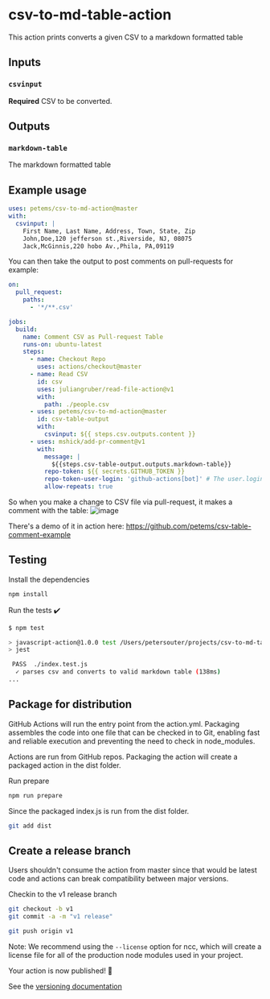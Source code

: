 # csv-to-md-table-action

This action prints converts a given CSV to a markdown formatted table

## Inputs

### `csvinput`

**Required** CSV to be converted.

## Outputs

### `markdown-table`

The markdown formatted table

## Example usage

```yaml
uses: petems/csv-to-md-action@master
with:
  csvinput: | 
    First Name, Last Name, Address, Town, State, Zip
    John,Doe,120 jefferson st.,Riverside, NJ, 08075
    Jack,McGinnis,220 hobo Av.,Phila, PA,09119
```

You can then take the output to post comments on pull-requests for example:

```yaml
on:
  pull_request:
    paths:
      - '*/**.csv'

jobs:
  build:
    name: Comment CSV as Pull-request Table
    runs-on: ubuntu-latest
    steps:
      - name: Checkout Repo
        uses: actions/checkout@master
      - name: Read CSV
        id: csv
        uses: juliangruber/read-file-action@v1
        with:
          path: ./people.csv
      - uses: petems/csv-to-md-action@master
        id: csv-table-output
        with:
          csvinput: ${{ steps.csv.outputs.content }}
      - uses: mshick/add-pr-comment@v1
        with:
          message: |
            ${{steps.csv-table-output.outputs.markdown-table}}
          repo-token: ${{ secrets.GITHUB_TOKEN }}
          repo-token-user-login: 'github-actions[bot]' # The user.login for temporary GitHub tokens
          allow-repeats: true
```

So when you make a change to CSV file via pull-request, it makes a comment with the table:
![image](https://user-images.githubusercontent.com/1064715/93686821-e0260e80-fab0-11ea-8932-4424172c8190.png)

There's a demo of it in action here: https://github.com/petems/csv-table-comment-example

## Testing

Install the dependencies

```bash
npm install
```

Run the tests :heavy_check_mark:

```bash
$ npm test

> javascript-action@1.0.0 test /Users/petersouter/projects/csv-to-md-table-action
> jest

 PASS  ./index.test.js
  ✓ parses csv and converts to valid markdown table (138ms)
...
```

## Package for distribution

GitHub Actions will run the entry point from the action.yml. Packaging assembles the code into one file that can be checked in to Git, enabling fast and reliable execution and preventing the need to check in node_modules.

Actions are run from GitHub repos.  Packaging the action will create a packaged action in the dist folder.

Run prepare

```bash
npm run prepare
```

Since the packaged index.js is run from the dist folder.

```bash
git add dist
```

## Create a release branch

Users shouldn't consume the action from master since that would be latest code and actions can break compatibility between major versions.

Checkin to the v1 release branch

```bash
git checkout -b v1
git commit -a -m "v1 release"
```

```bash
git push origin v1
```

Note: We recommend using the `--license` option for ncc, which will create a license file for all of the production node modules used in your project.

Your action is now published! :rocket:

See the [versioning documentation](https://github.com/actions/toolkit/blob/master/docs/action-versioning.md)
